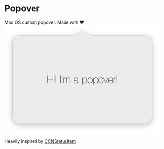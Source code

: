 # Popover

Mac OS custom popover. Made with ❤️
![alt text](popover.png "Popover")

Heavily inspired by [CCNStatusItem](https://github.com/phranck/CCNStatusItem)